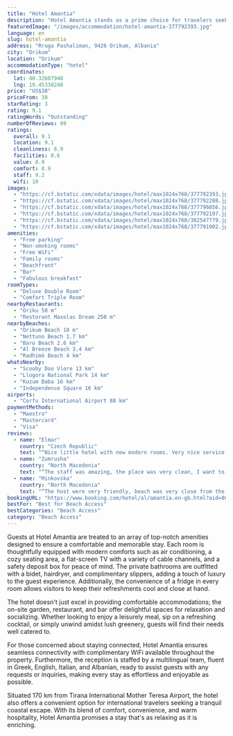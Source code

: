 ```yaml
---
title: "Hotel Amantia"
description: "Hotel Amantia stands as a prime choice for travelers seeking a serene beachfront retreat in Orikum."
featuredImage: "/images/accommodation/hotel-amantia-377792393.jpg"
language: en
slug: hotel-amantia
address: "Rruga Pashaliman, 9426 Orikum, Albania"
city: "Orikum"
location: "Orikum"
accommodationType: "hotel"
coordinates:
  lat: 40.32607948
  lng: 19.45330248
price: "US$38"
priceFrom: 38
starRating: 3
rating: 9.1
ratingWords: "Outstanding"
numberOfReviews: 99
ratings:
  overall: 9.1
  location: 9.1
  cleanliness: 8.9
  facilities: 8.6
  value: 8.9
  comfort: 8.9
  staff: 9.2
  wifi: 10
images:
  - "https://cf.bstatic.com/xdata/images/hotel/max1024x768/377792393.jpg?k=b1d02f9b457330a1343a202d5c4f2e07087672df9433f35bac05660015aa2b4c&o=&hp=1"
  - "https://cf.bstatic.com/xdata/images/hotel/max1024x768/377792288.jpg?k=e1ee20796e3bb15fc631f63781dcf4ee0e118154d54d24c378e81c8197dac70d&o=&hp=1"
  - "https://cf.bstatic.com/xdata/images/hotel/max1024x768/377796056.jpg?k=8f34aaf2abbf25723fca431df1b4bf59c0e012d4b436289c40cf7178d97c996a&o=&hp=1"
  - "https://cf.bstatic.com/xdata/images/hotel/max1024x768/377792197.jpg?k=07e028360501838ca26a553117081055f7b0e78a2644335952240cb81db663b2&o=&hp=1"
  - "https://cf.bstatic.com/xdata/images/hotel/max1024x768/382547779.jpg?k=fa79e7f8c21099beb6933246a3e4cacd2216c07752461e848f1c8c6616a479e0&o=&hp=1"
  - "https://cf.bstatic.com/xdata/images/hotel/max1024x768/377791902.jpg?k=352759d0b8371390820730cdcf435c902aadc6c7fe4bc1947949dc129e879ecc&o=&hp=1"
amenities:
  - "Free parking"
  - "Non-smoking rooms"
  - "Free WiFi"
  - "Family rooms"
  - "Beachfront"
  - "Bar"
  - "Fabulous breakfast"
roomTypes:
  - "Deluxe Double Room"
  - "Comfort Triple Room"
nearbyRestaurants:
  - "Oriku 50 m"
  - "Restorant Maxolas Dream 250 m"
nearbyBeaches:
  - "Orikum Beach 10 m"
  - "Nettuno Beach 1.7 km"
  - "Baro Beach 2.6 km"
  - "Al Breeze Beach 3.4 km"
  - "Radhimë Beach 4 km"
whatsNearby:
  - "Scooby Doo Vlore 13 km"
  - "Llogora National Park 14 km"
  - "Kuzum Baba 16 km"
  - "Independence Square 16 km"
airports:
  - "Corfu International Airport 88 km"
paymentMethods:
  - "Maestro"
  - "Mastercard"
  - "Visa"
reviews:
  - name: "Elmar"
    country: "Czech Republic"
    text: "“Nice little hotel with new modern rooms. Very nice service. Very nice beach that is nicely kept clean.”"
  - name: "Zumrusha"
    country: "North Macedonia"
    text: "“The staff was amazing, the place was very clean, I want to especially thank the woman that helped me, I think her name was Naze. She was such a lovely women, to put it short, this place was amazing and definitely worth the price”"
  - name: "Minkovska"
    country: "North Macedonia"
    text: "“The host were very friendly, beach was very close from the apartment, clean and modern rooms.”"
bookingURL: "https://www.booking.com/hotel/al/amantia.en-gb.html?aid=8035640"
bestFor: "Best for Beach Access"
bestCategories: "Beach Access"
category: "Beach Access"
---
```


Guests at Hotel Amantia are treated to an array of top-notch amenities designed to ensure a comfortable and memorable stay. Each room is thoughtfully equipped with modern comforts such as air conditioning, a cozy seating area, a flat-screen TV with a variety of cable channels, and a safety deposit box for peace of mind. The private bathrooms are outfitted with a bidet, hairdryer, and complimentary slippers, adding a touch of luxury to the guest experience. Additionally, the convenience of a fridge in every room allows visitors to keep their refreshments cool and close at hand.

The hotel doesn't just excel in providing comfortable accommodations; the on-site garden, restaurant, and bar offer delightful spaces for relaxation and socializing. Whether looking to enjoy a leisurely meal, sip on a refreshing cocktail, or simply unwind amidst lush greenery, guests will find their needs well catered to.

For those concerned about staying connected, Hotel Amantia ensures seamless connectivity with complimentary WiFi available throughout the property. Furthermore, the reception is staffed by a multilingual team, fluent in Greek, English, Italian, and Albanian, ready to assist guests with any requests or inquiries, making every stay as effortless and enjoyable as possible.

Situated 170 km from Tirana International Mother Teresa Airport, the hotel also offers a convenient option for international travelers seeking a tranquil coastal escape. With its blend of comfort, convenience, and warm hospitality, Hotel Amantia promises a stay that's as relaxing as it is enriching.